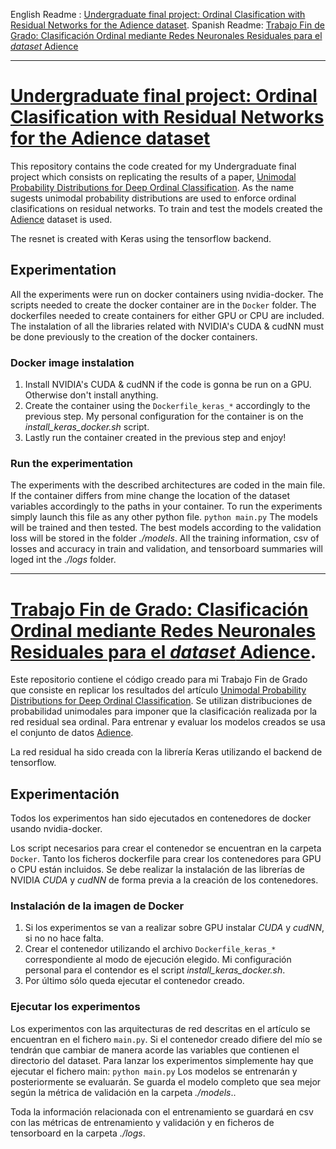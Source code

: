 English Readme :  [Undergraduate final project: Ordinal Clasification with Residual Networks for the Adience dataset](#undergraduate-final-project-ordinal-clasification-with-residual-networks-for-the-adience-dataset).
Spanish Readme: [Trabajo Fin de Grado: Clasificación Ordinal mediante Redes Neuronales Residuales para el *dataset* Adience](#trabajo-fin-de-grado-clasificación-ordinal-mediante-redens-neuronales-residuales-para-el-dataset-adience)
_______________________________________________________

# [Undergraduate final project: Ordinal Clasification with Residual Networks for the Adience dataset](#undergraduate-final-project-ordinal-clasification-with-residual-networks-for-the-adience-dataset)

This repository contains the code created for my Undergraduate final project which consists on replicating the results of a paper, [Unimodal Probability Distributions for Deep Ordinal Classification](https://arxiv.org/pdf/1705.05278.pdf).
As the name sugests unimodal probability distributions are used to enforce ordinal clasifications on residual networks. To train and test the models created
the [Adience](https://www.openu.ac.il/home/hassner/Adience/data.html) dataset is used.

The resnet is created with Keras using the tensorflow backend.

## Experimentation
All the experiments were run on docker containers using nvidia-docker.
The scripts needed to create the docker container are in the `Docker` folder. The dockerfiles needed to create containers for either GPU or CPU are included.
The instalation of all the libraries related with NVIDIA's CUDA & cudNN must be done previously to the creation of the docker containers.

### Docker image instalation
1. Install NVIDIA's CUDA & cudNN if the code is gonna be run on a GPU. Otherwise don't install anything.
2. Create the container using the `Dockerfile_keras_*` accordingly to the previous step. My personal configuration for the container is on the *install_keras_docker.sh* script.
3. Lastly run the container created in the previous step and enjoy!

### Run the experimentation
The experiments with the described architectures are coded in the main file.
If the container differs from mine change the location of the dataset variables accordingly to the paths in your container. 
To run the experiments simply launch this file as any other python file. `python main.py`
The models will be trained and then tested. The best models according to the validation loss will be stored in the folder *./models*.
All the training information, csv of losses and accuracy in train and validation, and tensorboard summaries will loged int the *./logs* folder.

_______________________________________________________

# [Trabajo Fin de Grado: Clasificación Ordinal mediante Redes Neuronales Residuales para el *dataset* Adience](#trabajo-fin-de-grado-clasificación-ordinal-mediante-redens-neuronales-residuales-para-el-dataset-adience).


Este repositorio contiene el código creado para mi Trabajo Fin de Grado que consiste en replicar los resultados del artículo [Unimodal Probability Distributions for Deep Ordinal Classification](https://arxiv.org/pdf/1705.05278.pdf). Se utilizan distribuciones de probabilidad unimodales para imponer que la clasificación realizada por la red residual sea ordinal. Para entrenar y evaluar los modelos creados se usa el conjunto de datos [Adience](https://www.openu.ac.il/home/hassner/Adience/data.html).

La red residual ha sido creada con la librería Keras utilizando el backend de tensorflow.

## Experimentación
Todos los experimentos han sido ejecutados en contenedores de docker usando nvidia-docker.

Los script necesarios para crear el contenedor se encuentran en la carpeta `Docker`. Tanto los ficheros dockerfile para crear los contenedores para GPU o CPU están incluidos.
Se debe realizar la instalación de las librerías de NVIDIA *CUDA* y *cudNN* de forma previa a la creación de los contenedores.

### Instalación de la imagen de Docker
1. Si los experimentos se van a realizar sobre GPU instalar *CUDA* y *cudNN*, si no no hace falta.
2. Crear el contenedor utilizando el archivo `Dockerfile_keras_*` correspondiente al modo de ejecución elegido. Mi configuración personal para el contendor es el script *install_keras_docker.sh*.
3. Por último sólo queda ejecutar el contenedor creado.

### Ejecutar los experimentos
Los experimentos con las arquitecturas de red descritas en el artículo se encuentran en el fichero `main.py`.
Si el contenedor creado difiere del mío se tendrán que cambiar de manera acorde las variables que contienen el directorio del dataset.
Para lanzar los experimentos simplemente hay que ejecutar el fichero main: `python main.py`
Los modelos se entrenarán y posteriormente se evaluarán. Se guarda el modelo completo que sea mejor según la métrica de validación en la carpeta *./models*..

Toda la información relacionada con el entrenamiento se guardará en csv con las métricas de entrenamiento y validación y en ficheros de tensorboard en la carpeta *./logs*.
